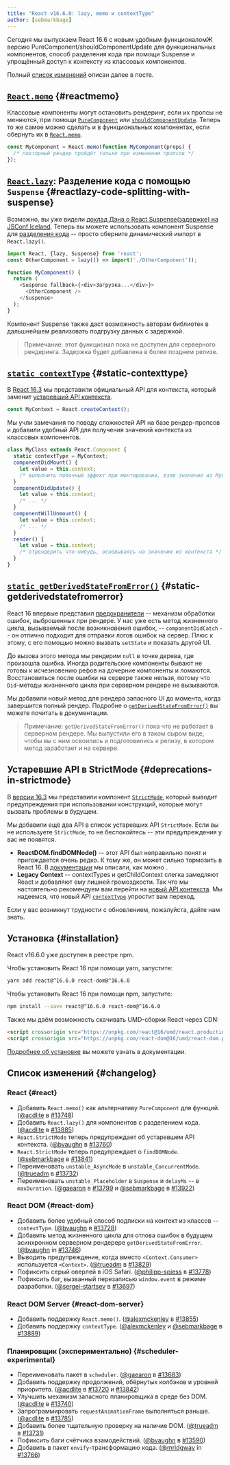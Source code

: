 ```yaml
---
title: "React v16.6.0: lazy, memo и contextType"
author: [sebmarkbage]
---
```


Сегодня мы выпускаем React 16.6 с новым удобным функционаломЖ версию PureComponent/shouldComponentUpdate для функциональных компонентов, способ разделения кода при помощи Suspense и упрощённый доступ к контексту из классовых компонентов.

<!-- Today we're releasing React 16.6 with a few new convenient features. A form of PureComponent/shouldComponentUpdate for function components, a way to do code splitting using Suspense and an easier way to consume Context from class components. -->

Полный [список изменений](#changelog) описан далее в посте.

<!-- Check out the full [changelog](#changelog) below. -->

## [`React.memo`](/docs/react-api.html#reactmemo) {#reactmemo}

Классовые компоненты могут остановить рендеринг, если их пропсы не меняются, при помощи [`PureComponent`](/docs/react-api.html#reactpurecomponent) или [`shouldComponentUpdate`](/docs/react-component.html#shouldcomponentupdate). Теперь то же самое можно сделать и в функциональных компонентах, если обернуть их в [`React.memo`](/docs/react-api.html#reactmemo).

<!-- Class components can bail out from rendering when their input props are the same using [`PureComponent`](/docs/react-api.html#reactpurecomponent) or [`shouldComponentUpdate`](/docs/react-component.html#shouldcomponentupdate). Now you can do the same with function components by wrapping them in [`React.memo`](/docs/react-api.html#reactmemo). -->

```js
const MyComponent = React.memo(function MyComponent(props) {
  /* повторный рендер пройдёт только при изменении пропсов */
});
```

## [`React.lazy`](/docs/code-splitting.html#reactlazy): Разделение кода с помощью `Suspense` {#reactlazy-code-splitting-with-suspense}

<!-- ## [`React.lazy`](/docs/code-splitting.html#reactlazy): Code-Splitting with `Suspense` {#reactlazy-code-splitting-with-suspense} -->

Возможно, вы уже видели [доклад Дэна о React Suspense(задержке) на JSConf Iceland](/blog/2018/03/01/sneak-peek-beyond-react-16.html). Теперь вы можете использовать компонент Suspense для [разделения кода](/docs/code-splitting.html#reactlazy) -- просто оберните динамический импорт в `React.lazy()`.

<!-- You may have seen [Dan's talk about React Suspense at JSConf Iceland](/blog/2018/03/01/sneak-peek-beyond-react-16.html). Now you can use the Suspense component to do [code-splitting](/docs/code-splitting.html#reactlazy) by wrapping a dynamic import in a call to `React.lazy()`. -->

```js
import React, {lazy, Suspense} from 'react';
const OtherComponent = lazy(() => import('./OtherComponent'));

function MyComponent() {
  return (
    <Suspense fallback={<div>Загрузка...</div>}>
      <OtherComponent />
    </Suspense>
  );
}
```

Компонент Suspense также даст возможность авторам библиотек в дальшнейшем реализовать подгрузку данных с задержкой.

<!-- The Suspense component will also allow library authors to start building data fetching with Suspense support in the future. -->

> Примечание: этот функционал пока не доступен для серверного рендеринга. Задержка будет добавлена в более позднем релизе.

<!-- > Note: This feature is not yet available for server-side rendering. Suspense support will be added in a later release. -->

## [`static contextType`](/docs/context.html#classcontexttype) {#static-contexttype}

В [React 16.3](/blog/2018/03/29/react-v-16-3.html) мы представили официальный API для контекста, который заменит [устаревший API контекста](/docs/legacy-context.html).

<!-- In [React 16.3](/blog/2018/03/29/react-v-16-3.html) we introduced the official Context API as a replacement to the previous [Legacy Context](/docs/legacy-context.html) API. -->

```js
const MyContext = React.createContext();
```

Мы учли замечания по поводу сложностей API на базе рендер-пропсов и добавили удобный API для получения значений контекста из классовых компонентов.

<!-- We've heard feedback that adopting the new render prop API can be difficult in class components. So we've added a convenience API to [consume a context value from within a class component](/docs/context.html#classcontexttype). -->

```js
class MyClass extends React.Component {
  static contextType = MyContext;
  componentDidMount() {
    let value = this.context;
    /* выполнить побочный эффект при монтировании, взяв значение из MyContext */
  }
  componentDidUpdate() {
    let value = this.context;
    /* ... */
  }
  componentWillUnmount() {
    let value = this.context;
    /* ... */
  }
  render() {
    let value = this.context;
    /* отрендерить что-нибудь, основываясь на значении из контекста */
  }
}
```

## [`static getDerivedStateFromError()`](/docs/react-component.html#static-getderivedstatefromerror) {#static-getderivedstatefromerror}

React 16 впервые представил [предохранители](/blog/2017/07/26/error-handling-in-react-16.html) -- механизм обработки ошибок, выброшенных при рендере. У нас уже есть метод жизненного цикла, вызываемый после возникновения ошибок, -- `componentDidCatch` -- он отлично подходит для отправки логов ошибок на сервер. Плюс к этому, с его помощью можно вызвать `setState` и показать другой UI.

<!-- React 16 introduced [Error Boundaries](/blog/2017/07/26/error-handling-in-react-16.html) for handling errors thrown in React renders. We already had the `componentDidCatch` lifecycle method which gets fired after an error has already happened. It's great for logging errors to the server. It also lets you show a different UI to the user by calling `setState`. -->

До вызова этого метода мы рендерим `null` в точке дерева, где произошла ошибка. Иногда родительские компоненты бывают не готовы к исчезновению рефов на дочерние компоненты и ломаются. Восстановиться после ошибки на сервере также нельзя, потому что `Did`-методы жизненного цикла при серверном рендере не вызываются.

<!-- Before that is fired, we render `null` in place of the tree that threw an error. This sometimes breaks parent components that don't expect their refs to be empty. It also doesn't work to recover from errors on the server since the `Did` lifecycle methods don't fire during server-side rendering. -->

Мы добавили новый метод для рендера запасного UI до момента, когда завершится полный рендер. Подробне о [`getDerivedStateFromError()`](/docs/react-component.html#static-getderivedstatefromerror) вы можете почитать в документации.

<!-- We're adding another error method that lets you render the fallback UI before the render completes. See the docs for [`getDerivedStateFromError()`](/docs/react-component.html#static-getderivedstatefromerror). -->

> Примечание: `getDerivedStateFromError()` пока что не работает в серверном рендере. Мы выпустили его в таком сыром виде, чтобы вы с ним освоились и подготовились к релизу, в котором метод заработает и на сервере.

<!-- > Note: `getDerivedStateFromError()` is not yet available for server-side rendering. It is designed to work with server-side rendering in a future release. We're releasing it early so that you can start preparing to use it. -->

## Устаревшие API в StrictMode {#deprecations-in-strictmode}

<!-- ## Deprecations in StrictMode {#deprecations-in-strictmode} -->

В [версии 16.3](/blog/2018/03/29/react-v-16-3.html#strictmode-component) мы представили компонент [`StrictMode`](/docs/strict-mode.html), который выводит предупреждения при использовании конструкций, которые могут вызвать проблемы в будущем.

<!-- In [16.3](/blog/2018/03/29/react-v-16-3.html#strictmode-component) we introduced the [`StrictMode`](/docs/strict-mode.html) component. It lets you opt-in to early warnings for patterns that might cause problems in the future. -->

Мы добавили ещё два API в список устаревших API `StrictMode`. Если вы не используете `StrictMode`, то не беспокойтесь -- эти предупреждения у вас не появятся.

<!-- We've added two more APIs to the list of deprecated APIs in `StrictMode`. If you don't use `StrictMode` you don't have to worry; these warning won't fire for you. -->

* __ReactDOM.findDOMNode()__ -- этот API был неправильно понят и пригождается очень редко. К тому же, он может сильно тормозить в React 16. В [документации](/docs/strict-mode.html#warning-about-deprecated-finddomnode-usage) мы описали, как можно .
* __Legacy Context__ -- contextTypes и getChildContext слегка замедляют React и добавляют ему лишней громоздкости. Так что мы настоятельно рекомендуем вам перейти на [новый API контекста](/docs/context.html). Мы надеемся, что новый API [`contextType`](/docs/context.html#classcontexttype) упростит вам переход.

<!-- * __ReactDOM.findDOMNode()__ - This API is often misunderstood and most uses of it are unnecessary. It can also be surprisingly slow in React 16. [See the docs](/docs/strict-mode.html#warning-about-deprecated-finddomnode-usage) for possible upgrade paths. -->
<!-- * __Legacy Context__ using contextTypes and getChildContext - Legacy context makes React slightly slower and bigger than it needs to be. That's why we strongly want to encourage upgrading to the [new context API](/docs/context.html). Hopefully the addition of the [`contextType`](/docs/context.html#classcontexttype) API makes this a bit easier. -->

Если у вас возникнут трудности с обновлением, пожалуйста, дайте нам знать.

## Установка {#installation}

React v16.6.0 уже доступен в реестре npm.

Чтобы установить React 16 при помощи yarn, запустите:

```bash
yarn add react@^16.6.0 react-dom@^16.6.0
```

Чтобы установить React 16 при помощи npm, запустите:

```bash
npm install --save react@^16.6.0 react-dom@^16.6.0
```

Также мы даём возможность скачивать UMD-сборки React через CDN:

```html
<script crossorigin src="https://unpkg.com/react@16/umd/react.production.min.js"></script>
<script crossorigin src="https://unpkg.com/react-dom@16/umd/react-dom.production.min.js"></script>
```

[Подробнее об установке](/docs/installation.html) вы можете узнать в документации.

## Список изменений {#changelog}

### React {#react}

* Добавить `React.memo()` как альтернативу `PureComponent` для функций. ([@acdlite](https://github.com/acdlite) в [#13748](https://github.com/facebook/react/pull/13748))
* Добавить `React.lazy()` для компонентов с разделением кода. ([@acdlite](https://github.com/acdlite) в [#13885](https://github.com/facebook/react/pull/13885))
* `React.StrictMode` теперь предупреждает об устаревшем API контекста. ([@bvaughn](https://github.com/bvaughn) в [#13760](https://github.com/facebook/react/pull/13760))
* `React.StrictMode` теперь предупреждает о `findDOMNode`. ([@sebmarkbage](https://github.com/sebmarkbage) в [#13841](https://github.com/facebook/react/pull/13841))
* Переименовать `unstable_AsyncMode` в `unstable_ConcurrentMode`. ([@trueadm](https://github.com/trueadm) в [#13732](https://github.com/facebook/react/pull/13732))
* Переименовать `unstable_Placeholder` в `Suspense` и `delayMs` -- в `maxDuration`. ([@gaearon](https://github.com/gaearon) в [#13799](https://github.com/facebook/react/pull/13799) и [@sebmarkbage](https://github.com/sebmarkbage) в [#13922](https://github.com/facebook/react/pull/13922))

### React DOM {#react-dom}

* Добавить  более удобный способ подписки на контект из классов -- `contextType`. ([@bvaughn](https://github.com/bvaughn) в [#13728](https://github.com/facebook/react/pull/13728))
* Добавить метод жизненного цикла для отлова ошибок в будущем асинхронном серверном рендерере `getDerivedStateFromError`. ([@bvaughn](https://github.com/bvaughn) in [#13746](https://github.com/facebook/react/pull/13746))
* Выводить предупреждение, когда вместо `<Context.Consumer>` используется `<Context>`. ([@trueadm](https://github.com/trueadm) в [#13829](https://github.com/facebook/react/pull/13829))
* Пофиксить серый оверлей в iOS Safari. ([@philipp-spiess](https://github.com/philipp-spiess) в [#13778](https://github.com/facebook/react/pull/13778))
* Пофиксить баг, вызванный перезаписью `window.event` в режиме разработки. ([@sergei-startsev](https://github.com/sergei-startsev) в [#13697](https://github.com/facebook/react/pull/13697))

### React DOM Server {#react-dom-server}

* Добавить поддержку `React.memo()`. ([@alexmckenley](https://github.com/alexmckenley) в [#13855](https://github.com/facebook/react/pull/13855))
* Добавить поддержку `contextType`. ([@alexmckenley](https://github.com/alexmckenley) и [@sebmarkbage](https://github.com/sebmarkbage) в [#13889](https://github.com/facebook/react/pull/13889))

### Планировщик (экспериментально) {#scheduler-experimental}

* Переименовать пакет в `scheduler`. ([@gaearon](https://github.com/gaearon) в [#13683](https://github.com/facebook/react/pull/13683))
* Добавить поддержку продолжений, обёрнутых колбэков и уровней приоритета. ([@acdlite](https://github.com/acdlite) в [#13720](https://github.com/facebook/react/pull/13720) и [#13842](https://github.com/facebook/react/pull/13842))
* Улучшить механизм запасного планировщика в среде без DOM. ([@acdlite](https://github.com/acdlite) в [#13740](https://github.com/facebook/react/pull/13740))
* Запрограммировать `requestAnimationFrame` выполняться раньше. ([@acdlite](https://github.com/acdlite) в [#13785](https://github.com/facebook/react/pull/13785))
* Добавить более тщательную проверку на наличие DOM. ([@trueadm](https://github.com/trueadm) в [#13731](https://github.com/facebook/react/pull/13731))
* Пофиксить баги счётчика взамодействий. ([@bvaughn](https://github.com/bvaughn) в [#13590](https://github.com/facebook/react/pull/13590))
* Добавить в пакет `envify`-трансформацию кода. ([@mridgway](https://github.com/mridgway) in [#13766](https://github.com/facebook/react/pull/13766))

<!-- * Rename the package to `scheduler`. ([@gaearon](https://github.com/gaearon) in [#13683](https://github.com/facebook/react/pull/13683))
* Support priority levels, continuations, and wrapped callbacks. ([@acdlite](https://github.com/acdlite) in [#13720](https://github.com/facebook/react/pull/13720) and [#13842](https://github.com/facebook/react/pull/13842))
* Improve the fallback mechanism in non-DOM environments. ([@acdlite](https://github.com/acdlite) in [#13740](https://github.com/facebook/react/pull/13740))
* Schedule `requestAnimationFrame` earlier. ([@acdlite](https://github.com/acdlite) in [#13785](https://github.com/facebook/react/pull/13785))
* Fix the DOM detection to be more thorough. ([@trueadm](https://github.com/trueadm) in [#13731](https://github.com/facebook/react/pull/13731))
* Fix bugs with interaction tracing. ([@bvaughn](https://github.com/bvaughn) in [#13590](https://github.com/facebook/react/pull/13590))
* Add the `envify` transform to the package. ([@mridgway](https://github.com/mridgway) in [#13766](https://github.com/facebook/react/pull/13766)) -->
